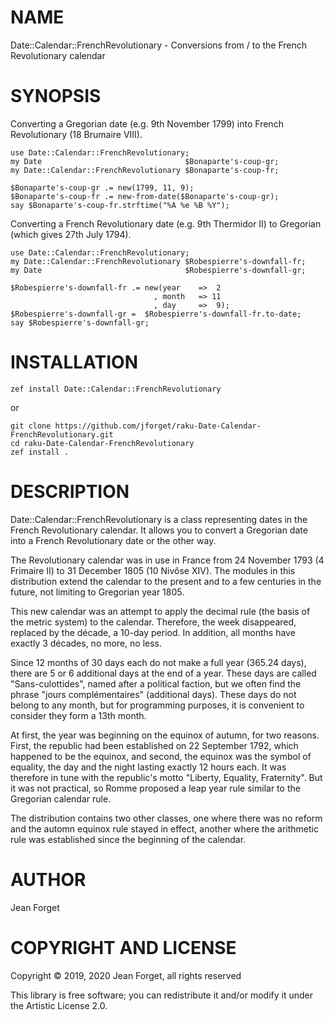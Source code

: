 NAME
====

Date::Calendar::FrenchRevolutionary - Conversions from / to the French Revolutionary calendar

SYNOPSIS
========

Converting  a Gregorian  date  (e.g. 9th  November  1799) into  French
Revolutionary (18 Brumaire VIII).

```perl6
use Date::Calendar::FrenchRevolutionary;
my Date                                $Bonaparte's-coup-gr;
my Date::Calendar::FrenchRevolutionary $Bonaparte's-coup-fr;

$Bonaparte's-coup-gr .= new(1799, 11, 9);
$Bonaparte's-coup-fr .= new-from-date($Bonaparte's-coup-gr);
say $Bonaparte's-coup-fr.strftime("%A %e %B %Y");
```

Converting  a French  Revolutionary date  (e.g. 9th  Thermidor II)  to
Gregorian (which gives 27th July 1794).

```perl6
use Date::Calendar::FrenchRevolutionary;
my Date::Calendar::FrenchRevolutionary $Robespierre's-downfall-fr;
my Date                                $Robespierre's-downfall-gr;

$Robespierre's-downfall-fr .= new(year    =>  2
                                , month   => 11
                                , day     =>  9);
$Robespierre's-downfall-gr =  $Robespierre's-downfall-fr.to-date;
say $Robespierre's-downfall-gr;
```

INSTALLATION
============

```shell
zef install Date::Calendar::FrenchRevolutionary
```

or

```shell
git clone https://github.com/jforget/raku-Date-Calendar-FrenchRevolutionary.git
cd raku-Date-Calendar-FrenchRevolutionary
zef install .
```

DESCRIPTION
===========

Date::Calendar::FrenchRevolutionary is  a class representing  dates in
the  French  Revolutionary  calendar.  It  allows  you  to  convert  a
Gregorian date into a French Revolutionary date or the other way.

The Revolutionary calendar was in use  in France from 24 November 1793
(4 Frimaire  II) to 31 December  1805 (10 Nivôse XIV).  The modules in
this distribution  extend the  calendar to  the present  and to  a few
centuries in the future, not limiting to Gregorian year 1805.

This new calendar was an attempt  to apply the decimal rule (the basis
of  the   metric  system)  to   the  calendar.  Therefore,   the  week
disappeared, replaced by the décade, a 10-day period. In addition, all
months have exactly 3 décades, no more, no less.

Since 12 months of 30 days each do not make a full year (365.24 days),
there are 5 or 6 additional days at  the end of a year. These days are
called  "Sans-culottides", named  after  a political  faction, but  we
often find the phrase "jours complémentaires" (additional days). These
days do not  belong to any month, but for  programming purposes, it is
convenient to consider they form a 13th month.

At first,  the year was  beginning on the  equinox of autumn,  for two
reasons.  First, the  republic had  been established  on 22  September
1792, which  happened to be the  equinox, and second, the  equinox was
the symbol of equality, the day and the night lasting exactly 12 hours
each. It  was therefore  in tune with  the republic's  motto "Liberty,
Equality, Fraternity". But  it was not practical, so  Romme proposed a
leap year rule similar to the Gregorian calendar rule.

The distribution  contains two other  classes, one where there  was no
reform and the automn equinox rule stayed in effect, another where the
arithmetic rule was established since the beginning of the calendar.

AUTHOR
======

Jean Forget <J2N-FORGET at orange dot fr>

COPYRIGHT AND LICENSE
=====================

Copyright © 2019, 2020 Jean Forget, all rights reserved

This library is  free software; you can redistribute  it and/or modify
it under the Artistic License 2.0.

